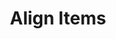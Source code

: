 ---
# Feel free to add content and custom Front Matter to this file.
# To modify the layout, see https://jekyllrb.com/docs/themes/#overriding-theme-defaults

pageID: flexAlignItems
category: "Flex Properties"
title: Align Items
description: Sets the element's align-items value.
syntax: 
  - data-h2-align-items="MEDIA(VALUE)"
notes:
examples:
---